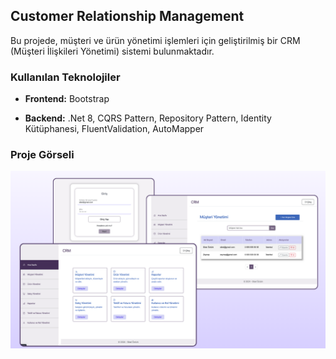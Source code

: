 ## Customer Relationship Management 

Bu projede, müşteri ve ürün yönetimi işlemleri için geliştirilmiş bir CRM (Müşteri İlişkileri Yönetimi) sistemi bulunmaktadır.

### Kullanılan Teknolojiler

 - **Frontend:**
  Bootstrap

 - **Backend:**
   .Net 8, CQRS Pattern, Repository Pattern, Identity Kütüphanesi, FluentValidation, AutoMapper
   
### Proje Görseli

![Crm Project](crm.png)

